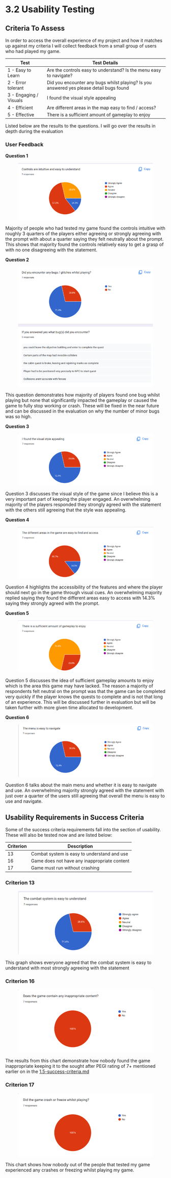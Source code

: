 # 3.2 Usability Testing

## Criteria To Assess

In order to access the overall experience of my project and how it matches up against my criteria I will collect feedback from a small group of users who had played my game.

| Test                   | Test Details                                                                            |
| ---------------------- | --------------------------------------------------------------------------------------- |
| 1 - Easy to Learn      | Are the controls easy to understand? Is the menu easy to navigate?                      |
| 2 - Error tolerant     | Did you encounter any bugs whilst playing? Is you answered yes please detail bugs found |
| 3 - Engaging / Visuals | I found the visual style appealing                                                      |
| 4 - Efficient          | Are different areas in the map easy to find / access?                                   |
| 5 - Effective          | There is a sufficient amount of gameplay to enjoy                                       |

Listed below are the results to the questions. I will go over the results in depth during the evaluation

### User Feedback

**Question 1**

<figure><img src="../.gitbook/assets/image (8).png" alt=""><figcaption></figcaption></figure>

Majority of people who had tested my game found the controls intuitive with  roughly 3 quarters of the players either agreeing or strongly agreeing with the prompt with about a quarter saying they felt neutrally about the prompt. This shows that majority found the controls relatively easy to get a grasp of with no one disagreeing with the statement.



**Question 2**

<figure><img src="../.gitbook/assets/image (13).png" alt=""><figcaption></figcaption></figure>

This question demonstrates how majority of players found one bug whilst playing but none that significantly impacted the gameplay or caused the game to fully stop working or crash. These will be fixed in the near future and can be discussed in the evaluation on why the number of minor bugs was so high.&#x20;



**Question 3**

<figure><img src="../.gitbook/assets/image (2) (1).png" alt=""><figcaption></figcaption></figure>

Question 3 discusses the visual style of the game since I believe this is a very important part of keeping the player engaged. An overwhelming majority of the players responded they strongly agreed with the statement with the others still agreeing that the style was appealing.



**Question 4**

<figure><img src="../.gitbook/assets/image (3).png" alt=""><figcaption></figcaption></figure>

Question 4 highlights the accessibility of the features and where the player should next go in the game through visual cues. An overwhelming majority replied saying they found the different areas easy to access with 14.3% saying they strongly agreed with the prompt.



**Question 5**

<figure><img src="../.gitbook/assets/image (14) (1).png" alt=""><figcaption></figcaption></figure>

Question 5 discusses the idea of sufficient gameplay amounts to enjoy which is the area this game may have lacked. The reason a majority of respondents felt neutral on the prompt was that the game can be completed very quickly if the player knows the quests to complete and is not that long of an experience. This will be discussed further in evaluation but will be taken further with more given time allocated to development.



**Question 6**

<figure><img src="../.gitbook/assets/image.png" alt=""><figcaption></figcaption></figure>

Question 6 talks about the main menu and whether it is easy to navigate and use. An overwhelming majority strongly agreed with the statement with just over a quarter of the users still agreeing that overall the menu is easy to use and navigate.

## Usability Requirements in Success Criteria

Some of the success criteria requirements fall into the section of usability. These will also be tested now and are listed below:

| Criterion | Description                                  |
| --------- | -------------------------------------------- |
| 13        | Combat system is easy to understand and use  |
| 16        | Game does not have any inappropriate content |
| 17        | Game must run without crashing               |

### Criterion 13

<figure><img src="../.gitbook/assets/image (2).png" alt=""><figcaption></figcaption></figure>

This graph shows everyone agreed that the combat system is easy to understand with most strongly agreeing with the statement

### Criterion 16

<figure><img src="../.gitbook/assets/image (1) (1).png" alt=""><figcaption></figcaption></figure>

The results from this chart demonstrate how nobody found the game inappropriate keeping it to the sought after PEGI rating of 7+ mentioned earlier on in the [1.5-success-criteria.md](../1-analysis/1.5-success-criteria.md "mention")

### Criterion 17

<figure><img src="../.gitbook/assets/image (7).png" alt=""><figcaption></figcaption></figure>

This chart shows how nobody out of the people that tested my game experienced any crashes or freezing whilst playing my game.
